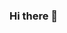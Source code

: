### Hi there 👋

<!--
**argenismah![Uploading _167cadbf-c846-4112-9440-61817b205e1f.jpeg…]()
![Texto alternativo de la imagen](https://github.com/argenismahath/argenismahath/_167cadbf-c846-4112-9440-61817b205e1f.jpeg)** is a ✨ _special_ ✨ repository because its `README.md` (this file) appears on your GitHub profile.

Here are some ideas to get you started:

- 🔭 I’m currently working on ...
- 🌱 I’m currently learning ...
- 👯 I’m looking to collaborate on ...
- 🤔 I’m looking for help with ...
- 💬 Ask me about ...
- 📫 How to reach me: ...
- 😄 Pronouns: ...
- ⚡ Fun fact: ...
-->
